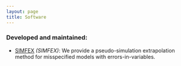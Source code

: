 ```yaml
---
layout: page
title: Software 
---
```


### Developed and maintained:

   - [SIMFEX](https://github.com/tianyingw/SIMFEX) _(SIMFEX)_: We provide a pseudo-simulation extrapolation method for misspecified models with errors-in-variables.
   

